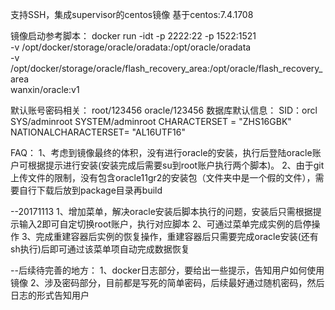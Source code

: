 支持SSH，集成supervisor的centos镜像
基于centos:7.4.1708

镜像启动参考脚本：
docker run -idt -p 2222:22 -p 1522:1521 \
 -v /opt/docker/storage/oracle/oradata:/opt/oracle/oradata \
 -v /opt/docker/storage/oracle/flash_recovery_area:/opt/oracle/flash_recovery_area \
 wanxin/oracle:v1

默认账号密码相关：
root/123456
oracle/123456
数据库默认信息：
SID：orcl
SYS/adminroot
SYSTEM/adminroot
CHARACTERSET = "ZHS16GBK"
NATIONALCHARACTERSET= "AL16UTF16"


FAQ：
1、考虑到镜像最终的体积，没有进行oracle的安装，执行后登陆oracle账户可根据提示进行安装(安装完成后需要su到root账户执行两个脚本)。
2、由于git上传文件的限制，没有包含oracle11gr2的安装包（文件夹中是一个假的文件），需要自行下载后放到package目录再build


--20171113
1、增加菜单，解决oracle安装后脚本执行的问题，安装后只需根据提示输入2即可自定切换root账户，执行对应脚本
2、可通过菜单完成实例的启停操作
3、完成重建容器后实例的恢复操作，重建容器后只需要完成oracle安装(还有sh执行)后即可通过该菜单项自动完成数据恢复

--后续待完善的地方：
1、docker日志部分，要给出一些提示，告知用户如何使用镜像
2、涉及密码部分，目前都是写死的简单密码，后续最好通过随机密码，然后日志的形式告知用户